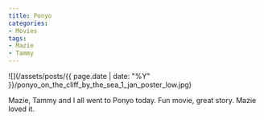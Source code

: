 ```yaml
---
title: Ponyo
categories:
- Movies
tags:
- Mazie
- Tammy
---
```


![](/assets/posts/{{ page.date | date: "%Y" }}/ponyo_on_the_cliff_by_the_sea_1_jan_poster_low.jpg)
  



Mazie, Tammy and I all went to Ponyo today. Fun movie, great story. Mazie loved it.
